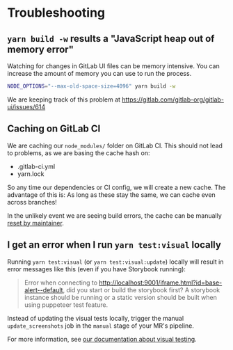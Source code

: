 # Troubleshooting

## `yarn build -w` results a "JavaScript heap out of memory error"

Watching for changes in GitLab UI files can be memory intensive. You can increase the amount of
memory you can use to run the process.

```sh
NODE_OPTIONS="--max-old-space-size=4096" yarn build -w
```

We are keeping track of this problem at <https://gitlab.com/gitlab-org/gitlab-ui/issues/614>

## Caching on GitLab CI

We are caching our `node_modules/` folder on GitLab CI. This should not lead to problems, as we
are basing the cache hash on:

- .gitlab-ci.yml
- yarn.lock

So any time our dependencies or CI config, we will create a new cache. The advantage of this is:
As long as these stay the same, we can cache even across branches!

In the unlikely event we are seeing build errors, the cache can be manually
[reset by maintainer](https://docs.gitlab.com/ee/ci/caching/#clearing-the-cache-manually).

## I get an error when I run `yarn test:visual` locally

Running `yarn test:visual` (or `yarn test:visual:update`) locally will result in
error messages like this (even if you have Storybook running):

> Error when connecting to
> <http://localhost:9001/iframe.html?id=base-alert--default>, did you start or
> build the storybook first? A storybook instance should be running or a static
> version should be built when using puppeteer test feature.

Instead of updating the visual tests locally, trigger the manual
`update_screenshots` job in the `manual` stage of your MR's pipeline.

For more information, see [our documentation about visual
testing](visual_testing.md).
